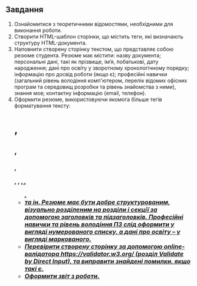 ## Завдання

1. Ознайомитися з теоретичними відомостями, необхідними для виконання роботи.
2. Створити HTML-шаблон сторінки, що містить теги, які визначають структуру HTML-документа.
3. Наповнити створену сторінку текстом, що представляє собою резюме студента. Резюме має містити:
   назву документа;
   персональні дані, такі як прізвище, ім’я, побатькові, дату народження;
   дані про освіту у зворотному хронологічному порядку;
   інформацію про досвід роботи (якщо є);
   професійні навички (загальний рівень володіння комп'ютером, перелік відомих офісних програм та середовищ розробки та рівень знайомства з ними), знання мов;
   контактну інформацію (email, телефон).
4. Оформити резюме, використовуючи якомога більше тегів форматування тексту: <h1>, <h2>, <h3>, <p>, <b>, <u>, <i>, <ul>, <li> та ін. Резюме має бути добре структурованим, візуально розділеним на розділи і секції за допомогою заголовків та підзаголовків. Професійні навички та рівень володіння ПЗ слід оформити у вигляді нумерованого списку, а дані про освіту – у вигляді маркованого.
5. Перевірити створену сторінку за допомогою online-валідатора https://validator.w3.org/ (розділ Validate by Direct Input), та виправити знайдені помилки, якщо такі є.
6. Оформити звіт з роботи.
